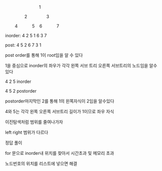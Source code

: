                             1

                2                3

        4            5    6            7

inorder: 4 2 5 1 6 3 7

post: 4 5 2 6 7 3 1

post order를 통해 1이 root임을 알 수 있다

1을 중심으로 inorder의 좌우가 각각 왼쪽 서브 트리 오른쪽 서브트리의 노드임을 알수있다

4 2 5 inorder

4 5 2 postorder

postorder마지막인 2를 통해 1의 왼쪽자식이 2임을 알수있다

4와 5는 각각 왼쪽 오른쪽 서브트리 길이가 1이므로 좌우 자식

이진탐색처럼 범위를 줄여나가자

left right 범위가 다르다





정답 풀이

for 문으로 inorder내 위치를 찾아서 시간초과 및 메모리 초과

노드번호의 위치를 리스트에 넣으면 해결
